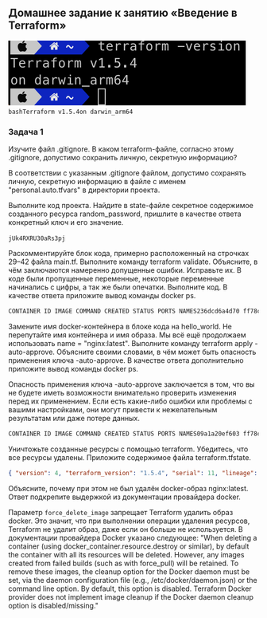 ## Домашнее задание к занятию «Введение в Terraform»
![Alt text](<Снимок экрана 2023-08-01 в 13.25.56.png>)
```bashTerraform v1.5.4on darwin_arm64```
### Задача 1
Изучите файл .gitignore. В каком terraform-файле, согласно этому .gitignore, допустимо сохранить личную, секретную информацию?

В соответствии с указанным .gitignore файлом, допустимо сохранять личную, секретную информацию в файле с именем "personal.auto.tfvars" в директории проекта. 


Выполните код проекта. Найдите в state-файле секретное содержимое созданного ресурса random_password, пришлите в качестве ответа конкретный ключ и его значение.

`jUk4RXRU30aRs3pj`

Раскомментируйте блок кода, примерно расположенный на строчках 29–42 файла main.tf. Выполните команду terraform validate. Объясните, в чём заключаются намеренно допущенные ошибки. Исправьте их.
В коде были пропущенные переменные, некоторые переменные начинались с цифры, а так же были опечатки.
Выполните код. В качестве ответа приложите вывод команды docker ps.

```bash
CONTAINER ID IMAGE COMMAND CREATED STATUS PORTS NAMES236dcd6a4d70 ff78c7a65ec2 "/docker-entrypoint.…" 18 seconds ago Up 16 seconds 0.0.0.0:8000->80/tcp example_jUk4RXRU30aRs3pj
```

Замените имя docker-контейнера в блоке кода на hello_world. Не перепутайте имя контейнера и имя образа. Мы всё ещё продолжаем использовать name = "nginx:latest". Выполните команду terraform apply -auto-approve. Объясните своими словами, в чём может быть опасность применения ключа -auto-approve. В качестве ответа дополнительно приложите вывод команды docker ps.

Опасность применения ключа -auto-approve заключается в том, что вы не будете иметь возможности внимательно проверить изменения перед их применением. Если есть какие-либо ошибки или проблемы с вашими настройками, они могут привести к нежелательным результатам или даже потере данных.

```bash
CONTAINER ID IMAGE COMMAND CREATED STATUS PORTS NAMES09a1a20ef603 ff78c7a65ec2 "/docker-entrypoint.…" 15 seconds ago Up 15 seconds 0.0.0.0:8000->80/tcp hello_world.
```

Уничтожьте созданные ресурсы с помощью terraform. Убедитесь, что все ресурсы удалены. Приложите содержимое файла terraform.tfstate.

```json
{ "version": 4, "terraform_version": "1.5.4", "serial": 11, "lineage": "955923ec-c280-0513-4006-2e01b7769cf2", "outputs": {}, "resources": [], "check_results": null}
```
Объясните, почему при этом не был удалён docker-образ nginx:latest. Ответ подкрепите выдержкой из документации провайдера docker.

Параметр `force_delete_image` запрещает Terraform удалить образ docker. Это значит, что при выполнении операции удаления ресурсов, Terraform не удалит образ, даже если он больше не используется. В документации провайдера Docker указано следующее:
"When deleting a container (using docker_container.resource.destroy or similar), by default the container with all its resources will be deleted. However, any images created from failed builds (such as with force_pull) will be retained. To remove these images, the cleanup option for the Docker daemon must be set, via the daemon configuration file (e.g., /etc/docker/daemon.json) or the command line option.
By default, this option is disabled. Terraform Docker provider does not implement image cleanup if the Docker daemon cleanup option is disabled/missing."
